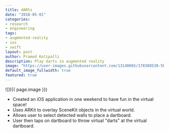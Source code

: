 ```yaml
---
title: dARts
date: "2018-05-01"
categories:
- research
- engineering
tags:
- augmented-reality
- ios
- swift
layout: post
author: Pramod Kotipalli
description: Play darts in augmented reality
image: "https://user-images.githubusercontent.com/13140065/178388530-5bfe447f-2826-4f57-ab1f-f6fe17867125.png"
default_image_fullwidth: true
featured: true
---
```


![]({{ page.image }})

* Created an iOS application in one weekend to have fun in
  the virtual space!
* Uses ARKit to overlay SceneKit objects in the virtual
  world.
* Allows user to select detected walls to place a dartboard.
* User then taps on dartboard to throw virtual "darts" at
  the virtual dartboard.

